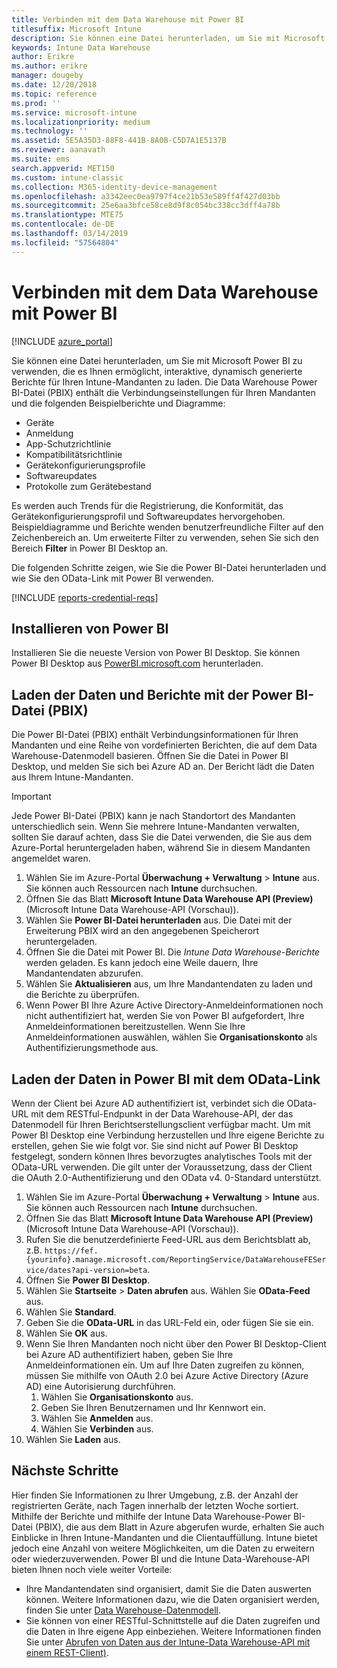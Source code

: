 ```yaml
---
title: Verbinden mit dem Data Warehouse mit Power BI
titlesuffix: Microsoft Intune
description: Sie können eine Datei herunterladen, um Sie mit Microsoft Power BI zu verwenden, die es Ihnen ermöglicht, interaktive, dynamisch generierte Berichte für Ihren Microsoft Intune-Mandanten zu laden.
keywords: Intune Data Warehouse
author: Erikre
ms.author: erikre
manager: dougeby
ms.date: 12/20/2018
ms.topic: reference
ms.prod: ''
ms.service: microsoft-intune
ms.localizationpriority: medium
ms.technology: ''
ms.assetid: 5E5A35D3-88F8-441B-8A0B-C5D7A1E5137B
ms.reviewer: aanavath
ms.suite: ems
search.appverid: MET150
ms.custom: intune-classic
ms.collection: M365-identity-device-management
ms.openlocfilehash: a3342eec0ea9797f4ce21b53e589ff4f427d03bb
ms.sourcegitcommit: 25e6aa3bfce58ce8d9f8c054bc338cc3dff4a78b
ms.translationtype: MTE75
ms.contentlocale: de-DE
ms.lasthandoff: 03/14/2019
ms.locfileid: "57564804"
---
```

# <a name="connect-to-the-data-warehouse-with-power-bi"></a>Verbinden mit dem Data Warehouse mit Power BI

[!INCLUDE [azure_portal](./includes/azure_portal.md)]

Sie können eine Datei herunterladen, um Sie mit Microsoft Power BI zu verwenden, die es Ihnen ermöglicht, interaktive, dynamisch generierte Berichte für Ihren Intune-Mandanten zu laden. Die Data Warehouse Power BI-Datei (PBIX) enthält die Verbindungseinstellungen für Ihren Mandanten und die folgenden Beispielberichte und Diagramme:  

  -  Geräte
  -  Anmeldung
  -  App-Schutzrichtlinie
  -  Kompatibilitätsrichtlinie
  -  Gerätekonfigurierungsprofile
  -  Softwareupdates
  -  Protokolle zum Gerätebestand

Es werden auch Trends für die Registrierung, die Konformität, das Gerätekonfigurierungsprofil und Softwareupdates hervorgehoben. Beispieldiagramme und Berichte wenden benutzerfreundliche Filter auf den Zeichenbereich an. Um erweiterte Filter zu verwenden, sehen Sie sich den Bereich **Filter** in Power BI Desktop an.

Die folgenden Schritte zeigen, wie Sie die Power BI-Datei herunterladen und wie Sie den OData-Link mit Power BI verwenden.

[!INCLUDE [reports-credential-reqs](./includes/reports-credential-reqs.md)]

## <a name="install-power-bi"></a>Installieren von Power BI

Installieren Sie die neueste Version von Power BI Desktop. Sie können Power BI Desktop aus [PowerBI.microsoft.com](https://powerbi.microsoft.com/desktop) herunterladen.

## <a name="load-the-data-and-reports-using-the-power-bi-file-pbix"></a>Laden der Daten und Berichte mit der Power BI-Datei (PBIX)

Die Power BI-Datei (PBIX) enthält Verbindungsinformationen für Ihren Mandanten und eine Reihe von vordefinierten Berichten, die auf dem Data Warehouse-Datenmodell basieren. Öffnen Sie die Datei in Power BI Desktop, und melden Sie sich bei Azure AD an. Der Bericht lädt die Daten aus Ihrem Intune-Mandanten.

> [!Important]  
> Jede Power BI-Datei (PBIX) kann je nach Standortort des Mandanten unterschiedlich sein. Wenn Sie mehrere Intune-Mandanten verwalten, sollten Sie darauf achten, dass Sie die Datei verwenden, die Sie aus dem Azure-Portal heruntergeladen haben, während Sie in diesem Mandanten angemeldet waren.  

1.  Wählen Sie im Azure-Portal **Überwachung + Verwaltung** > **Intune** aus. Sie können auch Ressourcen nach **Intune** durchsuchen.  
2.  Öffnen Sie das Blatt **Microsoft Intune Data Warehouse API (Preview)** (Microsoft Intune Data Warehouse-API (Vorschau)).
3.  Wählen Sie **Power BI-Datei herunterladen** aus. Die Datei mit der Erweiterung PBIX wird an den angegebenen Speicherort heruntergeladen.
4.  Öffnen Sie die Datei mit Power BI. Die *Intune Data Warehouse-Berichte* werden geladen. Es kann jedoch eine Weile dauern, Ihre Mandantendaten abzurufen.
5.  Wählen Sie **Aktualisieren** aus, um Ihre Mandantendaten zu laden und die Berichte zu überprüfen.
6.  Wenn Power BI Ihre Azure Active Directory-Anmeldeinformationen noch nicht authentifiziert hat, werden Sie von Power BI aufgefordert, Ihre Anmeldeinformationen bereitzustellen. Wenn Sie Ihre Anmeldeinformationen auswählen, wählen Sie **Organisationskonto** als Authentifizierungsmethode aus.

## <a name="load-the-data-in-power-bi-using-the-odata-link"></a>Laden der Daten in Power BI mit dem OData-Link

Wenn der Client bei Azure AD authentifiziert ist, verbindet sich die OData-URL mit dem RESTful-Endpunkt in der Data Warehouse-API, der das Datenmodell für Ihren Berichtserstellungsclient verfügbar macht. Um mit Power BI Desktop eine Verbindung herzustellen und Ihre eigene Berichte zu erstellen, gehen Sie wie folgt vor. Sie sind nicht auf Power BI Desktop festgelegt, sondern können Ihres bevorzugtes analytisches Tools mit der OData-URL verwenden. Die gilt unter der Voraussetzung, dass der Client die OAuth 2.0-Authentifizierung und den OData v4. 0-Standard unterstützt.

1.  Wählen Sie im Azure-Portal **Überwachung + Verwaltung** > **Intune** aus. Sie können auch Ressourcen nach **Intune** durchsuchen.  
2.  Öffnen Sie das Blatt **Microsoft Intune Data Warehouse API (Preview)** (Microsoft Intune Data Warehouse-API (Vorschau)).
3. Rufen Sie die benutzerdefinierte Feed-URL aus dem Berichtsblatt ab, z.B. `https://fef.{yourinfo}.manage.microsoft.com/ReportingService/DataWarehouseFEService/dates?api-version=beta`.
4. Öffnen Sie **Power BI Desktop**.
5. Wählen Sie **Startseite** > **Daten abrufen** aus. Wählen Sie **OData-Feed** aus.
6. Wählen Sie **Standard**.
7. Geben Sie die **OData-URL** in das URL-Feld ein, oder fügen Sie sie ein.
8. Wählen Sie **OK** aus.
9. Wenn Sie Ihren Mandanten noch nicht über den Power BI Desktop-Client bei Azure AD authentifiziert haben, geben Sie Ihre Anmeldeinformationen ein. Um auf Ihre Daten zugreifen zu können, müssen Sie mithilfe von OAuth 2.0 bei Azure Active Directory (Azure AD) eine Autorisierung durchführen.  
    1.  Wählen Sie **Organisationskonto** aus.  
    2.  Geben Sie Ihren Benutzernamen und Ihr Kennwort ein.  
    3.  Wählen Sie **Anmelden** aus.  
    4.  Wählen Sie **Verbinden** aus.  
10. Wählen Sie **Laden** aus.

## <a name="next-steps"></a>Nächste Schritte

Hier finden Sie Informationen zu Ihrer Umgebung, z.B. der Anzahl der registrierten Geräte, nach Tagen innerhalb der letzten Woche sortiert. Mithilfe der Berichte und mithilfe der Intune Data Warehouse-Power BI-Datei (PBIX), die aus dem Blatt in Azure abgerufen wurde, erhalten Sie auch Einblicke in Ihren Intune-Mandanten und die Clientauffüllung. Intune bietet jedoch eine Anzahl von weitere Möglichkeiten, um die Daten zu erweitern oder wiederzuverwenden. Power BI und die Intune Data-Warehouse-API bieten Ihnen noch viele weiter Vorteile:

<!-- -  You can use Power BI Desktop to create additional report types with your data. For example, you could create a custom chart representing the ratio of device manufactures in your enterprise. For more information about creating custom reports with Power BI and the Intune Data Warehouse, see `BLOG POST ON POWER BI`. -->
 -  Ihre Mandantendaten sind organisiert, damit Sie die Daten auswerten können. Weitere Informationen dazu, wie die Daten organisiert werden, finden Sie unter [Data Warehouse-Datenmodell](reports-ref-data-model.md).
 -  Sie können von einer RESTful-Schnittstelle auf die Daten zugreifen und die Daten in Ihre eigene App einbeziehen. Weitere Informationen finden Sie unter [Abrufen von Daten aus der Intune-Data Warehouse-API mit einem REST-Client)](reports-proc-data-rest.md).
